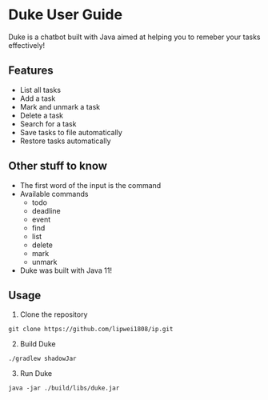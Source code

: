 # Duke User Guide

Duke is a chatbot built with Java aimed at helping you to remeber your tasks
effectively!

## Features
- List all tasks
- Add a task
- Mark and unmark a task
- Delete a task
- Search for a task
- Save tasks to file automatically
- Restore tasks automatically

## Other stuff to know
- The first word of the input is the command
- Available commands
   - todo
   - deadline
   - event
   - find
   - list
   - delete
   - mark
   - unmark
- Duke was built with Java 11!

## Usage

1. Clone the repository

```
git clone https://github.com/lipwei1808/ip.git
```

2. Build Duke

```
./gradlew shadowJar
```

3. Run Duke

```aidl
java -jar ./build/libs/duke.jar
```
